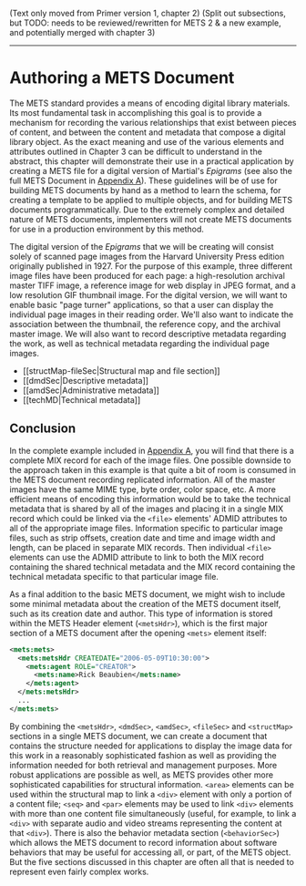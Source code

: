 (Text only moved from Primer version 1, chapter 2)
(Split out subsections, but TODO: needs to be reviewed/rewritten for METS 2 & a new example, and potentially merged with chapter 3)

---
# Authoring a METS Document

The METS standard provides a means of encoding digital library materials.  Its most fundamental task in accomplishing this goal is to provide a mechanism for recording the various relationships that exist between pieces of content, and between the content and metadata that compose a digital library object.  As the exact meaning and use of the various elements and attributes outlined in Chapter 3 can be difficult to understand in the abstract, this chapter will demonstrate their use in a practical application by creating a METS file for a digital version of Martial's _Epigrams_ (see also the full METS Document in [Appendix A](#bookmark=id.qbtyoq)).  These guidelines will be of use for building METS documents by hand as a method to learn the schema, for creating a template to be applied to multiple objects, and for building METS documents programmatically.  Due to the extremely complex and detailed nature of METS documents, implementers will not create METS documents for use in a production environment by this method. 

The digital version of the _Epigrams_ that we will be creating will consist solely of scanned page images from the Harvard University Press edition originally published in 1927.  For the purpose of this example, three different image files have been produced for each page: a high-resolution archival master TIFF image, a reference image for web display in JPEG format, and a low resolution GIF thumbnail image.  For the digital version, we will want to enable basic "page turner" applications, so that a user can display the individual page images in their reading order.  We'll also want to indicate the association between the thumbnail, the reference copy, and the archival master image.  We will also want to record descriptive metadata regarding the work, as well as technical metadata regarding the individual page images.

* [[structMap-fileSec|Structural map and file section]]
* [[dmdSec|Descriptive metadata]]
* [[amdSec|Administrative metadata]]
* [[techMD|Technical metadata]]
## **Conclusion**
In the complete example included in [Appendix A](#bookmark=id.qbtyoq), you will find that there is a complete MIX record for each of the image files.  One possible downside to the approach taken in this example is that quite a bit of room is consumed in the METS document recording replicated information.  All of the master images have the same MIME type, byte order, color space, etc.  A more efficient means of encoding this information would be to take the technical metadata that is shared by all of the images and placing it in a single MIX record which could be linked via the `<file>` elements' ADMID attributes to all of the appropriate image files.  Information specific to particular image files, such as strip offsets, creation date and time and image width and length, can be placed in separate MIX records.  Then individual `<file>` elements can use the ADMID attribute to link to both the MIX record containing the shared technical metadata and the MIX record containing the technical metadata specific to that particular image file.

As a final addition to the basic METS document, we might wish to include some minimal metadata about the creation of the METS document itself, such as its creation date and author.  This type of information is stored within the METS Header element (`<metsHdr>`), which is the first major section of a METS document after the opening `<mets>` element itself:


```xml
<mets:mets>
  <mets:metsHdr CREATEDATE="2006-05-09T10:30:00">
    <mets:agent ROLE="CREATOR">
      <mets:name>Rick Beaubien</mets:name> 
    </mets:agent>
  </mets:metsHdr>
  ...
</mets:mets>
```

By combining the `<metsHdr>`, `<dmdSec>`, `<amdSec>`, `<fileSec>` and `<structMap>` sections in a single METS document, we can create a document that contains the structure needed for applications to display the image data for this work in a reasonably sophisticated fashion as well as providing the information needed for both retrieval and management purposes.  More robust applications are possible as well, as METS provides other more sophisticated capabilities for structural information.  `<area>` elements can be used within the structural map to link a `<div>` element with only a portion of a content file; `<seq>` and `<par>` elements may be used to link `<div>` elements with more than one content file simultaneously (useful, for example, to link a `<div>` with separate audio and video streams representing the content at that `<div>`).  There is also the behavior metadata section (`<behaviorSec>`) which allows the METS document to record information about software behaviors that may be useful for accessing all, or part, of the METS object.  But the five sections discussed in this chapter are often all that is needed to represent even fairly complex works.
